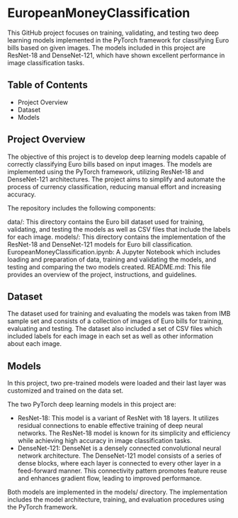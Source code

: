 # EuropeanMoneyClassification
This GitHub project focuses on training, validating, and testing two deep learning models implemented in the PyTorch framework for classifying Euro bills based on given images. The models included in this project are ResNet-18 and DenseNet-121, which have shown excellent performance in image classification tasks.

## Table of Contents

- Project Overview
- Dataset
- Models

## Project Overview
The objective of this project is to develop deep learning models capable of correctly classifying Euro bills based on input images. The models are implemented using the PyTorch framework, utilizing ResNet-18 and DenseNet-121 architectures. The project aims to simplify and automate the process of currency classification, reducing manual effort and increasing accuracy.

The repository includes the following components:

data/: This directory contains the Euro bill dataset used for training, validating, and testing the models as well as CSV files that include the labels for each image.
models/: This directory contains the implementation of the ResNet-18 and DenseNet-121 models for Euro bill classification.
EuropeanMoneyClassification.ipynb: A Jupyter Notebook which includes loading and preparation of data, training and validating the models, and testing and comparing the two models created.
README.md: This file provides an overview of the project, instructions, and guidelines.
## Dataset

The dataset used for training and evaluating the models was taken from IMB sample set and consists of a collection of images of Euro bills for training, evaluating and testing. The dataset also included a set of CSV files which included labels for each image in each set as well as other information about each image.

## Models

In this project, two pre-trained models were loaded and their last layer was customized and trained on the data set.

The two PyTorch deep learning models in this project are:

- ResNet-18: This model is a variant of ResNet with 18 layers. It utilizes residual connections to enable effective training of deep neural networks. The ResNet-18 model is known for its simplicity and efficiency while achieving high accuracy in image classification tasks.
- DenseNet-121: DenseNet is a densely connected convolutional neural network architecture. The DenseNet-121 model consists of a series of dense blocks, where each layer is connected to every other layer in a feed-forward manner. This connectivity pattern promotes feature reuse and enhances gradient flow, leading to improved performance.

Both models are implemented in the models/ directory. The implementation includes the model architecture, training, and evaluation procedures using the PyTorch framework.


